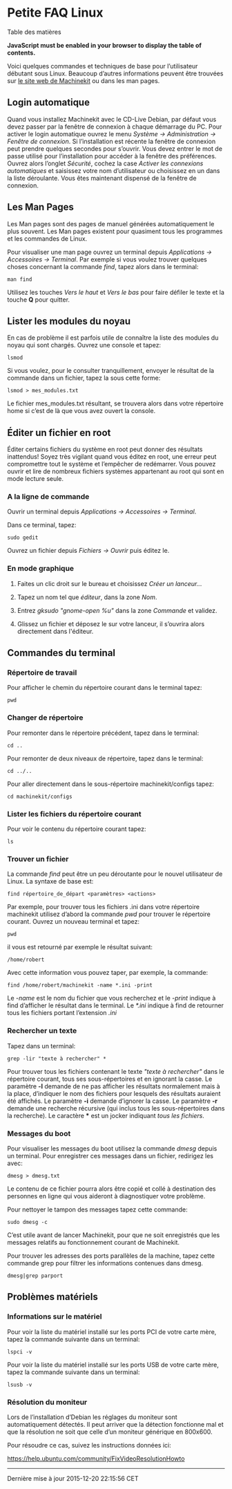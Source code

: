 Petite FAQ Linux
================

Table des matières

**JavaScript must be enabled in your browser to display the table of contents.**

<span id="cha:FAQ-Linux"></span>

Voici quelques commandes et techniques de base pour l’utilisateur débutant sous Linux. Beaucoup d’autres informations peuvent être trouvées sur [le site web de Machinekit](http://www.machinekit.org/) ou dans les man pages.

Login automatique
-----------------

Quand vous installez Machinekit avec le CD-Live Debian, par défaut vous devez passer par la fenêtre de connexion à chaque démarrage du PC. Pour activer le login automatique ouvrez le menu *Système → Administration → Fenêtre de connexion*. Si l’installation est récente la fenêtre de connexion peut prendre quelques secondes pour s’ouvrir. Vous devez entrer le mot de passe utilisé pour l’installation pour accéder à la fenêtre des préférences. Ouvrez alors l’onglet *Sécurité*, cochez la case *Activer les connexions automatiques* et saisissez votre nom d’utilisateur ou choisissez en un dans la liste déroulante. Vous êtes maintenant dispensé de la fenêtre de connexion.

Les Man Pages<span id="sec:Man-Pages"></span>
---------------------------------------------

Les Man pages sont des pages de manuel générées automatiquement le plus souvent. Les Man pages existent pour quasiment tous les programmes et les commandes de Linux.

Pour visualiser une man page ouvrez un terminal depuis *Applications → Accessoires → Terminal*. Par exemple si vous voulez trouver quelques choses concernant la commande *find*, tapez alors dans le terminal:

    man find

Utilisez les touches *Vers le haut* et *Vers le bas* pour faire défiler le texte et la touche **Q** pour quitter.

Lister les modules du noyau
---------------------------

En cas de problème il est parfois utile de connaître la liste des modules du noyau qui sont chargés. Ouvrez une console et tapez:

    lsmod

Si vous voulez, pour le consulter tranquillement, envoyer le résultat de la commande dans un fichier, tapez la sous cette forme:

    lsmod > mes_modules.txt

Le fichier mes\_modules.txt résultant, se trouvera alors dans votre répertoire home si c’est de là que vous avez ouvert la console.

Éditer un fichier en root<span id="sec:Editer-un-fichier-en-root"></span>
-------------------------------------------------------------------------

Éditer certains fichiers du système en root peut donner des résultats inattendus! Soyez très vigilant quand vous éditez en root, une erreur peut compromettre tout le système et l’empêcher de redémarrer. Vous pouvez ouvrir et lire de nombreux fichiers systèmes appartenant au root qui sont en mode lecture seule.

### A la ligne de commande

Ouvrir un terminal depuis *Applications → Accessoires → Terminal*.

Dans ce terminal, tapez:

    sudo gedit

Ouvrez un fichier depuis *Fichiers → Ouvrir* puis éditez le.

### En mode graphique

1.  Faites un clic droit sur le bureau et choisissez *Créer un lanceur..*.

2.  Tapez un nom tel que *éditeur*, dans la zone *Nom*.

3.  Entrez *gksudo "gnome-open %u"* dans la zone *Commande* et validez.

4.  Glissez un fichier et déposez le sur votre lanceur, il s’ouvrira alors directement dans l'éditeur.

Commandes du terminal<span id="sec:Commandes-Terminal"></span>
--------------------------------------------------------------

### Répertoire de travail

Pour afficher le chemin du répertoire courant dans le terminal tapez:

    pwd

### Changer de répertoire

Pour remonter dans le répertoire précédent, tapez dans le terminal:

    cd ..

Pour remonter de deux niveaux de répertoire, tapez dans le terminal:

    cd ../..

Pour aller directement dans le sous-répertoire machinekit/configs tapez:

    cd machinekit/configs

### Lister les fichiers du répertoire courant

Pour voir le contenu du répertoire courant tapez:

    ls

### Trouver un fichier

La commande *find* peut être un peu déroutante pour le nouvel utilisateur de Linux. La syntaxe de base est:

    find répertoire_de_départ <paramètres> <actions>

Par exemple, pour trouver tous les fichiers .ini dans votre répertoire machinekit utilisez d’abord la commande *pwd* pour trouver le répertoire courant. Ouvrez un nouveau terminal et tapez:

    pwd

il vous est retourné par exemple le résultat suivant:

    /home/robert

Avec cette information vous pouvez taper, par exemple, la commande:

    find /home/robert/machinekit -name *.ini -print

Le *-name* est le nom du fichier que vous recherchez et le *-print* indique à find d’afficher le résultat dans le terminal. Le *\*.ini* indique à find de retourner tous les fichiers portant l’extension *.ini*

### Rechercher un texte

Tapez dans un terminal:

    grep -lir "texte à rechercher" *

Pour trouver tous les fichiers contenant le texte *"texte à rechercher"* dans le répertoire courant, tous ses sous-répertoires et en ignorant la casse. Le paramètre **-l** demande de ne pas afficher les résultats normalement mais à la place, d’indiquer le nom des fichiers pour lesquels des résultats auraient été affichés. Le paramètre **-i** demande d’ignorer la casse. Le paramètre **-r** demande une recherche récursive (qui inclus tous les sous-répertoires dans la recherche). Le caractère **\*** est un jocker indiquant *tous les fichiers*.

### Messages du boot

Pour visualiser les messages du boot utilisez la commande *dmesg* depuis un terminal. Pour enregistrer ces messages dans un fichier, redirigez les avec:

    dmesg > dmesg.txt

Le contenu de ce fichier pourra alors être copié et collé à destination des personnes en ligne qui vous aideront à diagnostiquer votre problème.

Pour nettoyer le tampon des messages tapez cette commande:

    sudo dmesg -c

C’est utile avant de lancer Machinekit, pour que ne soit enregistrés que les messages relatifs au fonctionnement courant de Machinekit.

Pour trouver les adresses des ports parallèles de la machine, tapez cette commande grep pour filtrer les informations contenues dans dmesg.

    dmesg|grep parport

Problèmes matériels
-------------------

### Informations sur le matériel

Pour voir la liste du matériel installé sur les ports PCI de votre carte mère, tapez la commande suivante dans un terminal:

    lspci -v

Pour voir la liste du matériel installé sur les ports USB de votre carte mère, tapez la commande suivante dans un terminal:

    lsusb -v

### Résolution du moniteur

Lors de l’installation d’Debian les réglages du moniteur sont automatiquement détectés. Il peut arriver que la détection fonctionne mal et que la résolution ne soit que celle d’un moniteur générique en 800x600.

Pour résoudre ce cas, suivez les instructions données ici:

<https://help.ubuntu.com/community/FixVideoResolutionHowto>

------------------------------------------------------------------------

Dernière mise à jour 2015-12-20 22:15:56 CET


